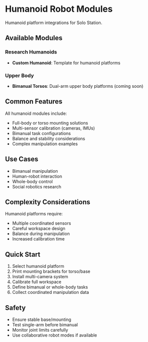 # Humanoid Robot Modules

Humanoid platform integrations for Solo Station.

## Available Modules

### Research Humanoids
- **Custom Humanoid**: Template for humanoid platforms

### Upper Body
- **Bimanual Torsos**: Dual-arm upper body platforms (coming soon)

## Common Features

All humanoid modules include:
- Full-body or torso mounting solutions
- Multi-sensor calibration (cameras, IMUs)
- Bimanual task configurations
- Balance and stability considerations
- Complex manipulation examples

## Use Cases

- Bimanual manipulation
- Human-robot interaction
- Whole-body control
- Social robotics research

## Complexity Considerations

Humanoid platforms require:
- Multiple coordinated sensors
- Careful workspace design
- Balance during manipulation
- Increased calibration time

## Quick Start

1. Select humanoid platform
2. Print mounting brackets for torso/base
3. Install multi-camera system
4. Calibrate full workspace
5. Define bimanual or whole-body tasks
6. Collect coordinated manipulation data

## Safety

- Ensure stable base/mounting
- Test single-arm before bimanual
- Monitor joint limits carefully
- Use collaborative robot modes if available
